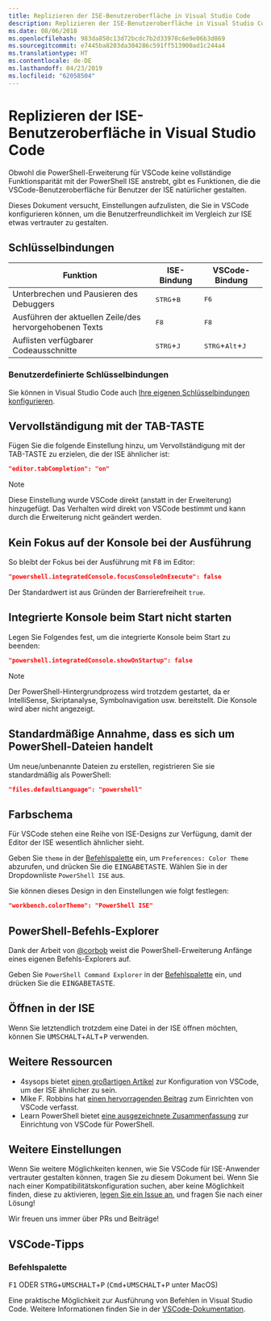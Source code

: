 ```yaml
---
title: Replizieren der ISE-Benutzeroberfläche in Visual Studio Code
description: Replizieren der ISE-Benutzeroberfläche in Visual Studio Code
ms.date: 08/06/2018
ms.openlocfilehash: 983da850c13d72bcdc7b2d33970c6e9e06b3d869
ms.sourcegitcommit: e7445ba8203da304286c591ff513900ad1c244a4
ms.translationtype: HT
ms.contentlocale: de-DE
ms.lasthandoff: 04/23/2019
ms.locfileid: "62058504"
---
```

# <a name="how-to-replicate-the-ise-experience-in-visual-studio-code"></a>Replizieren der ISE-Benutzeroberfläche in Visual Studio Code

Obwohl die PowerShell-Erweiterung für VSCode keine vollständige Funktionsparität mit der PowerShell ISE anstrebt, gibt es Funktionen, die die VSCode-Benutzeroberfläche für Benutzer der ISE natürlicher gestalten.

Dieses Dokument versucht, Einstellungen aufzulisten, die Sie in VSCode konfigurieren können, um die Benutzerfreundlichkeit im Vergleich zur ISE etwas vertrauter zu gestalten.

## <a name="key-bindings"></a>Schlüsselbindungen

| Funktion                              | ISE-Bindung                  | VSCode-Bindung                              |
| ----------------                      | -----------                  | --------------                              |
| Unterbrechen und Pausieren des Debuggers          | <kbd>STRG</kbd>+<kbd>B</kbd> | <kbd>F6</kbd>                               |
| Ausführen der aktuellen Zeile/des hervorgehobenen Texts | <kbd>F8</kbd>                | <kbd>F8</kbd>                               |
| Auflisten verfügbarer Codeausschnitte               | <kbd>STRG</kbd>+<kbd>J</kbd> | <kbd>STRG</kbd>+<kbd>Alt</kbd>+<kbd>J</kbd> |

### <a name="custom-key-bindings"></a>Benutzerdefinierte Schlüsselbindungen

Sie können in Visual Studio Code auch [Ihre eigenen Schlüsselbindungen konfigurieren](https://code.visualstudio.com/docs/getstarted/keybindings#_custom-keybindings-for-refactorings).

## <a name="tab-completion"></a>Vervollständigung mit der TAB-TASTE

Fügen Sie die folgende Einstellung hinzu, um Vervollständigung mit der TAB-TASTE zu erzielen, die der ISE ähnlicher ist:

```json
"editor.tabCompletion": "on"
```

> [!NOTE]
> Diese Einstellung wurde VSCode direkt (anstatt in der Erweiterung) hinzugefügt. Das Verhalten wird direkt von VSCode bestimmt und kann durch die Erweiterung nicht geändert werden.

## <a name="no-focus-on-console-when-executing"></a>Kein Fokus auf der Konsole bei der Ausführung

So bleibt der Fokus bei der Ausführung mit <kbd>F8</kbd> im Editor:

```json
"powershell.integratedConsole.focusConsoleOnExecute": false
```

Der Standardwert ist aus Gründen der Barrierefreiheit `true`.

## <a name="dont-start-integrated-console-on-startup"></a>Integrierte Konsole beim Start nicht starten

Legen Sie Folgendes fest, um die integrierte Konsole beim Start zu beenden:

```json
"powershell.integratedConsole.showOnStartup": false
```

> [!NOTE]
> Der PowerShell-Hintergrundprozess wird trotzdem gestartet, da er IntelliSense, Skriptanalyse, Symbolnavigation usw. bereitstellt. Die Konsole wird aber nicht angezeigt.

## <a name="assume-files-are-powershell-by-default"></a>Standardmäßige Annahme, dass es sich um PowerShell-Dateien handelt

Um neue/unbenannte Dateien zu erstellen, registrieren Sie sie standardmäßig als PowerShell:

```json
"files.defaultLanguage": "powershell"
```

## <a name="color-scheme"></a>Farbschema

Für VSCode stehen eine Reihe von ISE-Designs zur Verfügung, damit der Editor der ISE wesentlich ähnlicher sieht.

Geben Sie `theme` in der [Befehlspalette] ein, um `Preferences: Color Theme` abzurufen, und drücken Sie die <kbd>EINGABETASTE</kbd>.
Wählen Sie in der Dropdownliste `PowerShell ISE` aus.

Sie können dieses Design in den Einstellungen wie folgt festlegen:

```json
"workbench.colorTheme": "PowerShell ISE"
```

## <a name="powershell-command-explorer"></a>PowerShell-Befehls-Explorer

Dank der Arbeit von [@corbob](https://github.com/corbob) weist die PowerShell-Erweiterung Anfänge eines eigenen Befehls-Explorers auf.

Geben Sie `PowerShell Command Explorer` in der [Befehlspalette] ein, und drücken Sie die <kbd>EINGABETASTE</kbd>.

## <a name="open-in-the-ise"></a>Öffnen in der ISE

Wenn Sie letztendlich trotzdem eine Datei in der ISE öffnen möchten, können Sie <kbd>UMSCHALT</kbd>+<kbd>ALT</kbd>+<kbd>P</kbd> verwenden.

## <a name="other-resources"></a>Weitere Ressourcen

- 4sysops bietet [einen großartigen Artikel](https://4sysops.com/archives/make-visual-studio-code-look-and-behave-like-powershell-ise/) zur Konfiguration von VSCode, um der ISE ähnlicher zu sein.
- Mike F. Robbins hat [einen hervorragenden Beitrag](https://mikefrobbins.com/2017/08/24/how-to-install-visual-studio-code-and-configure-it-as-a-replacement-for-the-powershell-ise/) zum Einrichten von VSCode verfasst.
- Learn PowerShell bietet [eine ausgezeichnete Zusammenfassung](https://www.learnpwsh.com/setup-vs-code-for-powershell/) zur Einrichtung von VSCode für PowerShell.

## <a name="more-settings"></a>Weitere Einstellungen

Wenn Sie weitere Möglichkeiten kennen, wie Sie VSCode für ISE-Anwender vertrauter gestalten können, tragen Sie zu diesem Dokument bei. Wenn Sie nach einer Kompatibilitätskonfiguration suchen, aber keine Möglichkeit finden, diese zu aktivieren, [legen Sie ein Issue an](https://github.com/PowerShell/vscode-powershell/issues/new/choose), und fragen Sie nach einer Lösung!

Wir freuen uns immer über PRs und Beiträge!

## <a name="vscode-tips"></a>VSCode-Tipps

### <a name="command-palette"></a>Befehlspalette

<kbd>F1</kbd> ODER <kbd>STRG</kbd>+<kbd>UMSCHALT</kbd>+<kbd>P</kbd> (<kbd>Cmd</kbd>+<kbd>UMSCHALT</kbd>+<kbd>P</kbd> unter MacOS)

Eine praktische Möglichkeit zur Ausführung von Befehlen in Visual Studio Code.
Weitere Informationen finden Sie in der [VSCode-Dokumentation](https://code.visualstudio.com/docs/getstarted/userinterface#_command-palette).

[Befehlspalette]: #command-palette
